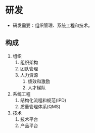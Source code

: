 # 研发
* 研发需要：组织管理、系统工程和技术。

## 构成
1. 组织
    1. 组织架构
    1. 团队管理
    1. 人力资源
        1. 绩效和激励
        1. 人才梯队
1. 系统工程
    1. 结构化流程和规范(IPD)
    1. 质量管理体系(QMS)
1. 技术
    1. 技术平台
    1. 产品平台
